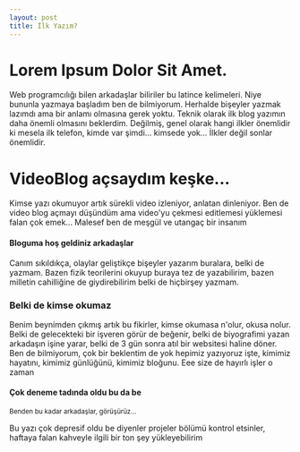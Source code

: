 ```yaml
---
layout: post
title: İlk Yazım?
---
```


<h1>Lorem Ipsum Dolor Sit Amet.</h1>
<p>Web programcılığı bilen arkadaşlar biliriler bu latince kelimeleri. Niye bununla yazmaya başladım ben de bilmiyorum. Herhalde bişeyler yazmak lazımdı ama bir anlamı olmasına gerek yoktu. Teknik olarak ilk blog yazımın daha önemli olmasını beklerdim. Değilmiş, genel olarak hangi ilkler önemlidir ki mesela ilk telefon, kimde var şimdi... kimsede yok... İlkler değil sonlar önemlidir.</p>

<h1>VideoBlog açsaydım keşke...</h1>
<p>Kimse yazı okumuyor artık sürekli video izleniyor, anlatan dinleniyor. Ben de video blog açmayı düşündüm ama video'yu çekmesi editlemesi yüklemesi falan çok emek... Malesef ben de meşgül ve utangaç bir insanım</p>
<h4>Bloguma hoş geldiniz arkadaşlar</h4>
<p>Canım sıkıldıkça, olaylar geliştikçe bişeyler yazarım buralara, belki de yazmam. Bazen fizik teorilerini okuyup buraya tez de yazabilirim, bazen milletin cahilliğine de giydirebilirim belki de hiçbirşey yazmam.</p>
<h3>Belki de kimse okumaz</h3>
<p>Benim beynimden çıkmış artık bu fikirler, kimse okumasa n'olur, okusa nolur. Belki de gelecekteki bir işveren görür de beğenir, belki de biyografimi yazan arkadaşın işine yarar, belki de 3 gün sonra atıl bir websitesi haline döner. Ben de bilmiyorum, çok bir beklentim de yok hepimiz yazıyoruz işte, kimimiz hayatını, kimimiz günlüğünü, kimimiz bloğunu. Eee size de hayırlı işler o zaman</p>
<h4>Çok deneme tadında oldu bu da be</h4>

<small>Benden bu kadar arkadaşlar, görüşürüz...</small>

<p>Bu yazı çok depresif oldu be diyenler projeler bölümü kontrol etsinler, haftaya falan kahveyle ilgili bir ton şey yükleyebilirim</p>

